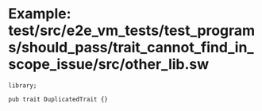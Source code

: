 # Example: test/src/e2e_vm_tests/test_programs/should_pass/trait_cannot_find_in_scope_issue/src/other_lib.sw

```sway
library;

pub trait DuplicatedTrait {}
```
